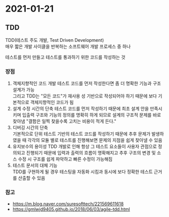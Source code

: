 # 2021-01-21

## TDD

TDD(테스트 주도 개발, Test Driven Development)  
매우 짧은 개발 사이클을 반복하는 소프트웨어 개발 프로세스 중 하나

테스트를 먼저 만들고 테스트를 통과하기 위한 코드를 작성하는 것

### 장점

1. 객체지향적인 코드 개발
   테스트 코드를 먼저 작성한다면 좀 더 명확한 기능과 구조 설계가 가능  
   그리고 TDD는 "모든 코드"가 재사용 성 기반으로 작성되어야 하기 때문에 보다 기본적으로 객체지향적인 코드가 됨
2. 설계 수정 시간의 단축
   테스트 코드를 먼저 작성하기 때문에 최초 설계 안을 만족시키며 입출력 구조와 기능의 정의를 명확히 하게 되므로 설계의 구조적 문제를 바로 찾아냄
   "결함은 일찍 찾을수록 고치는 비용이 적게 든다."
3. 디버깅 시간의 단축  
   기본적으로 단위 테스트 기반의 테스트 코드를 작성하기 때문에 추후 문제가 발생하였을 때 각각의 모듈 별로 테스트를 진행해보면 문제의 지점을 쉽게 찾아낼 수 있음
4. 유지보수의 용이성
   TDD 개발로 인해 항상 그 테스트 요소들이 사용자 관점으로 정의되고 진행되기 때문에 입력과 출력의 흐름이 명확해지고 추후 구조의 변경 및 소스 수정 시 구조를 쉽게 파악하고 빠른 수정이 가능해짐
5. 테스트 문서의 대체 기능  
   TDD를 구현하게 될 경우 테스팅을 자동화 시킴과 동시에 보다 정확한 테스트 근거를 산출할 수 있음

### 참고

- https://m.blog.naver.com/suresofttech/221569611618
- https://gmlwjd9405.github.io/2018/06/03/agile-tdd.html
